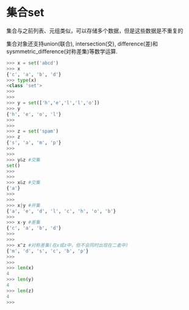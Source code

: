 # 集合set

集合与之前列表、元组类似，可以存储多个数据，但是这些数据是不重复的

集合对象还支持union(联合), intersection(交), difference(差)和sysmmetric_difference(对称差集)等数学运算.

```python
>>> x = set('abcd')
>>> x
{'c', 'a', 'b', 'd'}
>>> type(x)
<class 'set'>
>>> 
>>> 
>>> y = set(['h','e','l','l','o'])
>>> y
{'h', 'e', 'o', 'l'}
>>> 
>>> 
>>> z = set('spam')
>>> z
{'s', 'a', 'm', 'p'}
>>> 
>>> 
>>> y&z #交集
set()
>>> 
>>> 
>>> x&z #交集
{'a'}
>>> 
>>> 
>>> x|y #并集
{'a', 'e', 'd', 'l', 'c', 'h', 'o', 'b'}
>>> 
>>> x-y #差集
{'c', 'a', 'b', 'd'}
>>> 
>>> 
>>> x^z #对称差集(在x或z中，但不会同时出现在二者中)
{'m', 'd', 's', 'c', 'b', 'p'}
>>> 
>>> 
>>> len(x)
4
>>> len(y)
4
>>> len(z)
4
>>>
```